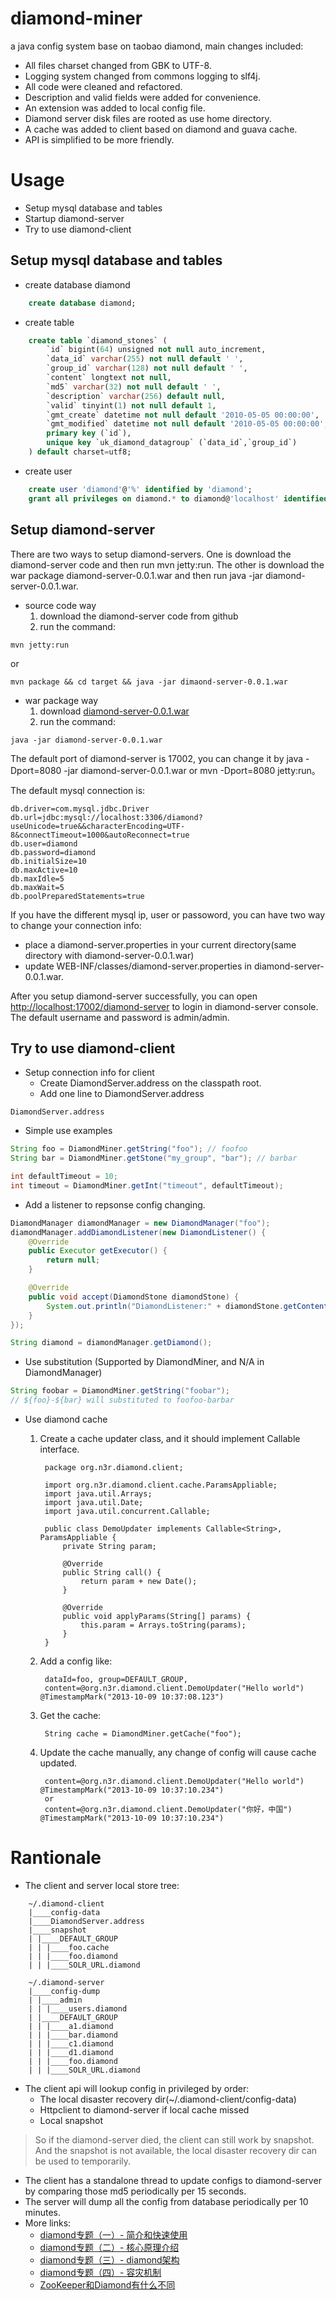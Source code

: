 # diamond-miner

a java config system base on taobao diamond, main changes included:

+ All files charset changed from GBK to UTF-8.
+ Logging system changed from commons logging to slf4j.
+ All code were cleaned and refactored.
+ Description and valid fields were added for convenience.
+ An extension was added to local config file.
+ Diamond server disk files are rooted as use home directory.
+ A cache was added to client based on diamond and guava cache.
+ API is simplified to be more friendly.

# Usage

+ Setup mysql database and tables
+ Startup diamond-server
+ Try to use diamond-client

## Setup mysql database and tables

+ create database diamond

```sql
    create database diamond;
```
+ create table

```sql
    create table `diamond_stones` (
        `id` bigint(64) unsigned not null auto_increment,
        `data_id` varchar(255) not null default ' ',
        `group_id` varchar(128) not null default ' ',
        `content` longtext not null,
        `md5` varchar(32) not null default ' ',
        `description` varchar(256) default null,
        `valid` tinyint(1) not null default 1,
        `gmt_create` datetime not null default '2010-05-05 00:00:00',
        `gmt_modified` datetime not null default '2010-05-05 00:00:00',
        primary key (`id`),
        unique key `uk_diamond_datagroup` (`data_id`,`group_id`)
    ) default charset=utf8;
```

+ create user

```sql
    create user 'diamond'@'%' identified by 'diamond';
    grant all privileges on diamond.* to diamond@'localhost' identified by 'diamond';
```

## Setup diamond-server

There are two ways to setup diamond-servers. One is download the diamond-server code and then run mvn jetty:run. The other is download the war package diamond-server-0.0.1.war and then run java -jar diamond-server-0.0.1.war.

+ source code way
    1. download the diamond-server code from github
    2. run the command: 
```
mvn jetty:run
```
or
```
mvn package && cd target && java -jar dimaond-server-0.0.1.war
```


+ war package way
    1. download [diamond-server-0.0.1.war](https://github.com/bingoohuang/diamond-miner/releases/download/v0.0.1/diamond-server-0.0.1.war)
    2. run the command:
```
java -jar diamond-server-0.0.1.war
```

The default port of diamond-server is 17002, you can change it by java -Dport=8080 -jar diamond-server-0.0.1.war or mvn -Dport=8080 jetty:run。

The default mysql connection is:

```
db.driver=com.mysql.jdbc.Driver
db.url=jdbc:mysql://localhost:3306/diamond?useUnicode=true&&characterEncoding=UTF-8&connectTimeout=1000&autoReconnect=true
db.user=diamond
db.password=diamond
db.initialSize=10
db.maxActive=10
db.maxIdle=5
db.maxWait=5
db.poolPreparedStatements=true
```

If you have the different mysql ip, user or passoword, you can have two way to change your connection info:

+ place a diamond-server.properties in your current directory(same directory with diamond-server-0.0.1.war)
+ update WEB-INF/classes/diamond-server.properties in diamond-server-0.0.1.war.

After you setup diamond-server successfully, you can open [http://localhost:17002/diamond-server](http://localhost:17002/diamond-server) to login in diamond-server console. The default username and password is admin/admin.

## Try to use diamond-client
+ Setup connection info for client
    * Create DiamondServer.address on the classpath root.
    * Add one line to DiamondServer.address
```
DiamondServer.address
```

+ Simple use examples

```java
String foo = DiamondMiner.getString("foo"); // foofoo
String bar = DiamondMiner.getStone("my_group", "bar"); // barbar

int defaultTimeout = 10;
int timeout = DiamondMiner.getInt("timeout", defaultTimeout);
```

+ Add a listener to repsonse config changing.

```java
DiamondManager diamondManager = new DiamondManager("foo");
diamondManager.addDiamondListener(new DiamondListener() {
    @Override
    public Executor getExecutor() {
        return null;
    }

    @Override
    public void accept(DiamondStone diamondStone) {
        System.out.println("DiamondListener:" + diamondStone.getContent());
    }
});

String diamond = diamondManager.getDiamond();
```

+ Use substitution (Supported by DiamondMiner, and N/A in DiamondManager)

```java
String foobar = DiamondMiner.getString("foobar");
// ${foo}-${bar} will substituted to foofoo-barbar

```

+ Use diamond cache
    1. Create a cache updater class, and it should implement Callable interface.

            package org.n3r.diamond.client;
            
            import org.n3r.diamond.client.cache.ParamsAppliable;
            import java.util.Arrays;
            import java.util.Date;
            import java.util.concurrent.Callable;
                
            public class DemoUpdater implements Callable<String>, ParamsAppliable {
                private String param;
                
                @Override
                public String call() {
                    return param + new Date();
                }
                
                @Override
                public void applyParams(String[] params) {
                    this.param = Arrays.toString(params);
                }
            }
    2. Add a config like:

            dataId=foo, group=DEFAULT_GROUP,
            content=@org.n3r.diamond.client.DemoUpdater("Hello world") @TimestampMark("2013-10-09 10:37:08.123")
    3. Get the cache:

            String cache = DiamondMiner.getCache("foo");
    4. Update the cache manually, any change of config will cause cache updated.

            content=@org.n3r.diamond.client.DemoUpdater("Hello world") @TimestampMark("2013-10-09 10:37:10.234")
            or
            content=@org.n3r.diamond.client.DemoUpdater("你好，中国") @TimestampMark("2013-10-09 10:37:10.234")


# Rantionale

+ The client and server local store tree:

```
    ~/.diamond-client
    |____config-data
    |____DiamondServer.address
    |____snapshot
    | |____DEFAULT_GROUP
    | | |____foo.cache
    | | |____foo.diamond
    | | |____SOLR_URL.diamond
    
    ~/.diamond-server
    |____config-dump
    | |____admin
    | | |____users.diamond
    | |____DEFAULT_GROUP
    | | |____a1.diamond
    | | |____bar.diamond
    | | |____c1.diamond
    | | |____d1.diamond
    | | |____foo.diamond
    | | |____SOLR_URL.diamond

```

+ The client api will lookup config in privileged by order:
    * The local disaster recovery dir(~/.diamond-client/config-data)
    * Httpclient to diamond-server if local cache missed
    * Local snapshot

>So if the diamond-server died, the client can still work by snapshot. And the snapshot is not available, the local disaster recovery dir can be used to temporarily.

+ The client has a standalone thread to update configs to diamond-server by comparing those md5 periodically per 15 seconds.
+ The server will dump all the config from database periodically per 10 minutes.
+ More links:
    * [diamond专题（一）- 简介和快速使用](http://rdc.taobao.com/team/jm/archives/1588)
    * [diamond专题（二）- 核心原理介绍](http://rdc.taobao.com/team/jm/archives/1592)
    * [diamond专题（三）- diamond架构](http://rdc.taobao.com/team/jm/archives/1606)
    * [diamond专题（四）- 容灾机制](http://rdc.taobao.com/team/jm/archives/1617)
    * [ZooKeeper和Diamond有什么不同](http://rdc.taobao.com/team/jm/archives/2561)

